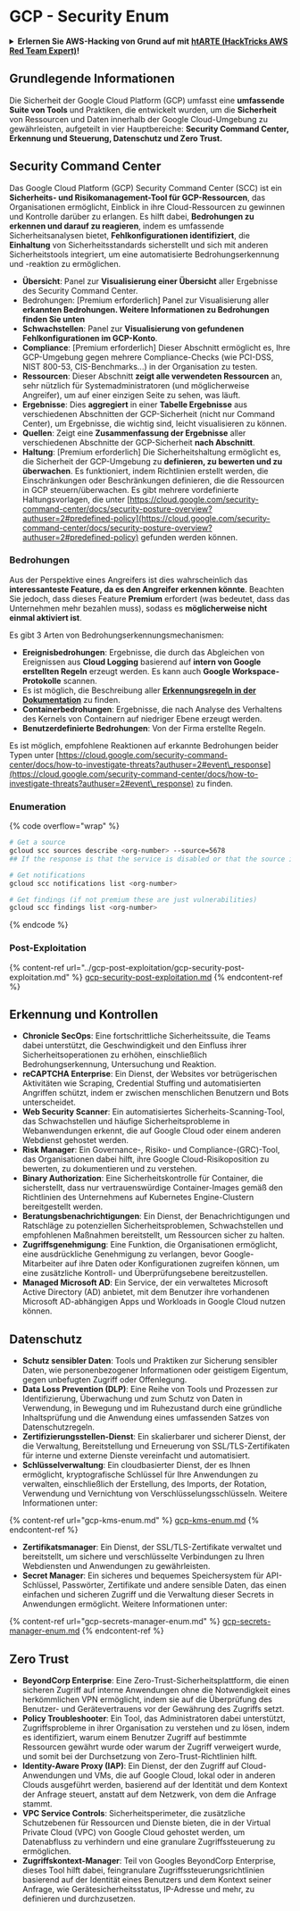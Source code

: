 # GCP - Security Enum

<details>

<summary><strong>Erlernen Sie AWS-Hacking von Grund auf mit</strong> <a href="https://training.hacktricks.xyz/courses/arte"><strong>htARTE (HackTricks AWS Red Team Expert)</strong></a><strong>!</strong></summary>

Andere Möglichkeiten, HackTricks zu unterstützen:

* Wenn Sie Ihr **Unternehmen in HackTricks beworben sehen möchten** oder **HackTricks als PDF herunterladen möchten**, überprüfen Sie die [**ABONNEMENTPLÄNE**](https://github.com/sponsors/carlospolop)!
* Holen Sie sich das [**offizielle PEASS & HackTricks-Merchandise**](https://peass.creator-spring.com)
* Entdecken Sie [**The PEASS Family**](https://opensea.io/collection/the-peass-family), unsere Sammlung exklusiver [**NFTs**](https://opensea.io/collection/the-peass-family)
* **Treten Sie der** 💬 [**Discord-Gruppe**](https://discord.gg/hRep4RUj7f) oder der [**Telegram-Gruppe**](https://t.me/peass) bei oder **folgen** Sie uns auf **Twitter** 🐦 [**@hacktricks\_live**](https://twitter.com/hacktricks\_live)**.**
* **Teilen Sie Ihre Hacking-Tricks, indem Sie PRs an die** [**HackTricks**](https://github.com/carlospolop/hacktricks) und [**HackTricks Cloud**](https://github.com/carlospolop/hacktricks-cloud) GitHub-Repositories einreichen.

</details>

## Grundlegende Informationen

Die Sicherheit der Google Cloud Platform (GCP) umfasst eine **umfassende Suite von Tools** und Praktiken, die entwickelt wurden, um die **Sicherheit** von Ressourcen und Daten innerhalb der Google Cloud-Umgebung zu gewährleisten, aufgeteilt in vier Hauptbereiche: **Security Command Center, Erkennung und Steuerung, Datenschutz und Zero Trust.**

## **Security Command Center**

Das Google Cloud Platform (GCP) Security Command Center (SCC) ist ein **Sicherheits- und Risikomanagement-Tool für GCP-Ressourcen**, das Organisationen ermöglicht, Einblick in ihre Cloud-Ressourcen zu gewinnen und Kontrolle darüber zu erlangen. Es hilft dabei, **Bedrohungen zu erkennen und darauf zu reagieren**, indem es umfassende Sicherheitsanalysen bietet, **Fehlkonfigurationen identifiziert**, die **Einhaltung** von Sicherheitsstandards sicherstellt und sich mit anderen Sicherheitstools integriert, um eine automatisierte Bedrohungserkennung und -reaktion zu ermöglichen.

* **Übersicht**: Panel zur **Visualisierung einer Übersicht** aller Ergebnisse des Security Command Center.
* Bedrohungen: \[Premium erforderlich] Panel zur Visualisierung aller **erkannten Bedrohungen. Weitere Informationen zu Bedrohungen finden Sie unten**
* **Schwachstellen**: Panel zur **Visualisierung von gefundenen Fehlkonfigurationen im GCP-Konto**.
* **Compliance**: \[Premium erforderlich] Dieser Abschnitt ermöglicht es, Ihre GCP-Umgebung gegen mehrere Compliance-Checks (wie PCI-DSS, NIST 800-53, CIS-Benchmarks...) in der Organisation zu testen.
* **Ressourcen**: Dieser Abschnitt **zeigt alle verwendeten Ressourcen** an, sehr nützlich für Systemadministratoren (und möglicherweise Angreifer), um auf einer einzigen Seite zu sehen, was läuft.
* **Ergebnisse**: Dies **aggregiert** in einer **Tabelle Ergebnisse** aus verschiedenen Abschnitten der GCP-Sicherheit (nicht nur Command Center), um Ergebnisse, die wichtig sind, leicht visualisieren zu können.
* **Quellen**: Zeigt eine **Zusammenfassung der Ergebnisse** aller verschiedenen Abschnitte der GCP-Sicherheit **nach Abschnitt**.
* **Haltung**: \[Premium erforderlich] Die Sicherheitshaltung ermöglicht es, die Sicherheit der GCP-Umgebung zu **definieren, zu bewerten und zu überwachen**. Es funktioniert, indem Richtlinien erstellt werden, die Einschränkungen oder Beschränkungen definieren, die die Ressourcen in GCP steuern/überwachen. Es gibt mehrere vordefinierte Haltungsvorlagen, die unter [https://cloud.google.com/security-command-center/docs/security-posture-overview?authuser=2#predefined-policy](https://cloud.google.com/security-command-center/docs/security-posture-overview?authuser=2#predefined-policy) gefunden werden können.

### **Bedrohungen**

Aus der Perspektive eines Angreifers ist dies wahrscheinlich das **interessanteste Feature, da es den Angreifer erkennen könnte**. Beachten Sie jedoch, dass dieses Feature **Premium** erfordert (was bedeutet, dass das Unternehmen mehr bezahlen muss), sodass es **möglicherweise nicht einmal aktiviert ist**.

Es gibt 3 Arten von Bedrohungserkennungsmechanismen:

* **Ereignisbedrohungen**: Ergebnisse, die durch das Abgleichen von Ereignissen aus **Cloud Logging** basierend auf **intern von Google erstellten Regeln** erzeugt werden. Es kann auch **Google Workspace-Protokolle** scannen.
* Es ist möglich, die Beschreibung aller [**Erkennungsregeln in der Dokumentation**](https://cloud.google.com/security-command-center/docs/concepts-event-threat-detection-overview?authuser=2#how\_works) zu finden.
* **Containerbedrohungen**: Ergebnisse, die nach Analyse des Verhaltens des Kernels von Containern auf niedriger Ebene erzeugt werden.
* **Benutzerdefinierte Bedrohungen**: Von der Firma erstellte Regeln.

Es ist möglich, empfohlene Reaktionen auf erkannte Bedrohungen beider Typen unter [https://cloud.google.com/security-command-center/docs/how-to-investigate-threats?authuser=2#event\_response](https://cloud.google.com/security-command-center/docs/how-to-investigate-threats?authuser=2#event\_response) zu finden.

### Enumeration

{% code overflow="wrap" %}
```bash
# Get a source
gcloud scc sources describe <org-number> --source=5678
## If the response is that the service is disabled or that the source is not found, then, it isn't enabled

# Get notifications
gcloud scc notifications list <org-number>

# Get findings (if not premium these are just vulnerabilities)
gcloud scc findings list <org-number>
```
{% endcode %}

### Post-Exploitation

{% content-ref url="../gcp-post-exploitation/gcp-security-post-exploitation.md" %}
[gcp-security-post-exploitation.md](../gcp-post-exploitation/gcp-security-post-exploitation.md)
{% endcontent-ref %}

## Erkennung und Kontrollen

* **Chronicle SecOps**: Eine fortschrittliche Sicherheitssuite, die Teams dabei unterstützt, die Geschwindigkeit und den Einfluss ihrer Sicherheitsoperationen zu erhöhen, einschließlich Bedrohungserkennung, Untersuchung und Reaktion.
* **reCAPTCHA Enterprise**: Ein Dienst, der Websites vor betrügerischen Aktivitäten wie Scraping, Credential Stuffing und automatisierten Angriffen schützt, indem er zwischen menschlichen Benutzern und Bots unterscheidet.
* **Web Security Scanner**: Ein automatisiertes Sicherheits-Scanning-Tool, das Schwachstellen und häufige Sicherheitsprobleme in Webanwendungen erkennt, die auf Google Cloud oder einem anderen Webdienst gehostet werden.
* **Risk Manager**: Ein Governance-, Risiko- und Compliance-(GRC)-Tool, das Organisationen dabei hilft, ihre Google Cloud-Risikoposition zu bewerten, zu dokumentieren und zu verstehen.
* **Binary Authorization**: Eine Sicherheitskontrolle für Container, die sicherstellt, dass nur vertrauenswürdige Container-Images gemäß den Richtlinien des Unternehmens auf Kubernetes Engine-Clustern bereitgestellt werden.
* **Beratungsbenachrichtigungen**: Ein Dienst, der Benachrichtigungen und Ratschläge zu potenziellen Sicherheitsproblemen, Schwachstellen und empfohlenen Maßnahmen bereitstellt, um Ressourcen sicher zu halten.
* **Zugriffsgenehmigung**: Eine Funktion, die Organisationen ermöglicht, eine ausdrückliche Genehmigung zu verlangen, bevor Google-Mitarbeiter auf ihre Daten oder Konfigurationen zugreifen können, um eine zusätzliche Kontroll- und Überprüfungsebene bereitzustellen.
* **Managed Microsoft AD**: Ein Service, der ein verwaltetes Microsoft Active Directory (AD) anbietet, mit dem Benutzer ihre vorhandenen Microsoft AD-abhängigen Apps und Workloads in Google Cloud nutzen können.

## Datenschutz

* **Schutz sensibler Daten**: Tools und Praktiken zur Sicherung sensibler Daten, wie personenbezogener Informationen oder geistigem Eigentum, gegen unbefugten Zugriff oder Offenlegung.
* **Data Loss Prevention (DLP)**: Eine Reihe von Tools und Prozessen zur Identifizierung, Überwachung und zum Schutz von Daten in Verwendung, in Bewegung und im Ruhezustand durch eine gründliche Inhaltsprüfung und die Anwendung eines umfassenden Satzes von Datenschutzregeln.
* **Zertifizierungsstellen-Dienst**: Ein skalierbarer und sicherer Dienst, der die Verwaltung, Bereitstellung und Erneuerung von SSL/TLS-Zertifikaten für interne und externe Dienste vereinfacht und automatisiert.
* **Schlüsselverwaltung**: Ein cloudbasierter Dienst, der es Ihnen ermöglicht, kryptografische Schlüssel für Ihre Anwendungen zu verwalten, einschließlich der Erstellung, des Imports, der Rotation, Verwendung und Vernichtung von Verschlüsselungsschlüsseln. Weitere Informationen unter:

{% content-ref url="gcp-kms-enum.md" %}
[gcp-kms-enum.md](gcp-kms-enum.md)
{% endcontent-ref %}

* **Zertifikatsmanager**: Ein Dienst, der SSL/TLS-Zertifikate verwaltet und bereitstellt, um sichere und verschlüsselte Verbindungen zu Ihren Webdiensten und Anwendungen zu gewährleisten.
* **Secret Manager**: Ein sicheres und bequemes Speichersystem für API-Schlüssel, Passwörter, Zertifikate und andere sensible Daten, das einen einfachen und sicheren Zugriff und die Verwaltung dieser Secrets in Anwendungen ermöglicht. Weitere Informationen unter:

{% content-ref url="gcp-secrets-manager-enum.md" %}
[gcp-secrets-manager-enum.md](gcp-secrets-manager-enum.md)
{% endcontent-ref %}

## Zero Trust

* **BeyondCorp Enterprise**: Eine Zero-Trust-Sicherheitsplattform, die einen sicheren Zugriff auf interne Anwendungen ohne die Notwendigkeit eines herkömmlichen VPN ermöglicht, indem sie auf die Überprüfung des Benutzer- und Gerätevertrauens vor der Gewährung des Zugriffs setzt.
* **Policy Troubleshooter**: Ein Tool, das Administratoren dabei unterstützt, Zugriffsprobleme in ihrer Organisation zu verstehen und zu lösen, indem es identifiziert, warum einem Benutzer Zugriff auf bestimmte Ressourcen gewährt wurde oder warum der Zugriff verweigert wurde, und somit bei der Durchsetzung von Zero-Trust-Richtlinien hilft.
* **Identity-Aware Proxy (IAP)**: Ein Dienst, der den Zugriff auf Cloud-Anwendungen und VMs, die auf Google Cloud, lokal oder in anderen Clouds ausgeführt werden, basierend auf der Identität und dem Kontext der Anfrage steuert, anstatt auf dem Netzwerk, von dem die Anfrage stammt.
* **VPC Service Controls**: Sicherheitsperimeter, die zusätzliche Schutzebenen für Ressourcen und Dienste bieten, die in der Virtual Private Cloud (VPC) von Google Cloud gehostet werden, um Datenabfluss zu verhindern und eine granulare Zugriffssteuerung zu ermöglichen.
* **Zugriffskontext-Manager**: Teil von Googles BeyondCorp Enterprise, dieses Tool hilft dabei, feingranulare Zugriffssteuerungsrichtlinien basierend auf der Identität eines Benutzers und dem Kontext seiner Anfrage, wie Gerätesicherheitsstatus, IP-Adresse und mehr, zu definieren und durchzusetzen.
